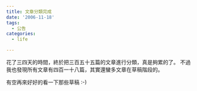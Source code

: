 ```yaml
---
title: 文章分類完成
date: '2006-11-18'
tags:
  - 公告
categories:
  - life

---
```

花了三四天的時間，終於把三百五十五篇的文章進行分類，真是夠累的了。 不過我也發現所有文章有四百一十八篇，其實還蠻多文章在草稿階段的。  
  
有空再來好好的看一下那些草稿 :-)